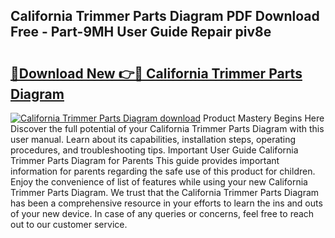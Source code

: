 ## California Trimmer Parts Diagram PDF Download Free - Part-9MH User Guide Repair piv8e

# <h2><a href="http://dfi0hdq.blite.top/?on=California+Trimmer+Parts+Diagram">🔗Download New 👉🔴 California Trimmer Parts Diagram</a></h2>

[![California Trimmer Parts Diagram download](https://i.imgur.com/lujVjoI.png)](http://dfi0hdq.blite.top/?on=California+Trimmer+Parts+Diagram)
Product Mastery Begins Here Discover the full potential of your California Trimmer Parts Diagram with this user manual. Learn about its capabilities, installation steps, operating procedures, and troubleshooting tips. Important User Guide California Trimmer Parts Diagram for Parents This guide provides important information for parents regarding the safe use of this product for children. Enjoy the convenience of list of features while using your new California Trimmer Parts Diagram. We trust that the California Trimmer Parts Diagram has been a comprehensive resource in your efforts to learn the ins and outs of your new device. In case of any queries or concerns, feel free to reach out to our customer service.
